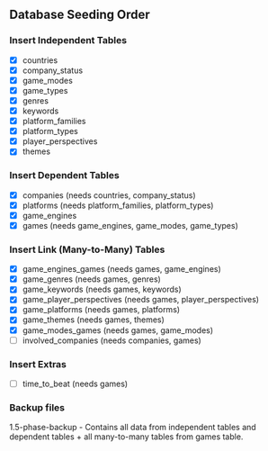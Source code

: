 ## Database Seeding Order

### Insert Independent Tables

- [x] countries
- [x] company_status
- [x] game_modes
- [x] game_types
- [x] genres
- [x] keywords
- [x] platform_families
- [x] platform_types
- [x] player_perspectives
- [x] themes

### Insert Dependent Tables

- [x] companies (needs countries, company_status)
- [x] platforms (needs platform_families, platform_types)
- [x] game_engines
- [x] games (needs game_engines, game_modes, game_types)

### Insert Link (Many-to-Many) Tables

- [x] game_engines_games (needs games, game_engines)
- [x] game_genres (needs games, genres)
- [x] game_keywords (needs games, keywords)
- [x] game_player_perspectives (needs games, player_perspectives)
- [x] game_platforms (needs games, platforms)
- [x] game_themes (needs games, themes)
- [x] game_modes_games (needs games, game_modes)
- [ ] involved_companies (needs companies, games)

### Insert Extras

- [ ] time_to_beat (needs games)

### Backup files
1.5-phase-backup - Contains all data from independent tables and dependent tables + all many-to-many tables from games table.

